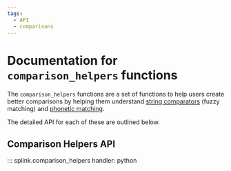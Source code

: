 ```yaml
---
tags:
  - API
  - comparisons
---
```

# Documentation for `comparison_helpers` functions

The `comparison_helpers` functions are a set of functions to help users create better comparisons by helping them understand [string comparators](./topic_guides/choosing_comparators.ipynb#comparing-string-similarity-and-distance-scores) (fuzzy matching) and [phonetic matching](./topic_guides/choosing_comparators.ipynb#phonetic-matching).

The detailed API for each of these are outlined below.

## Comparison Helpers API

::: splink.comparison_helpers
    handler: python